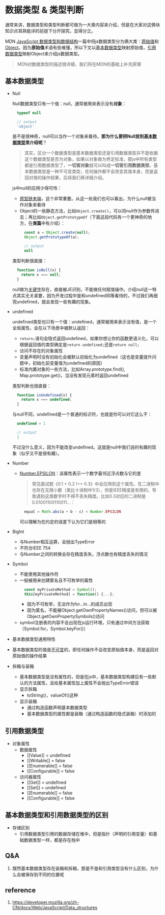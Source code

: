 # 数据类型 & 类型判断
通常来讲，数据类型和类型判断都可做为一大章内容来介绍，但是在大家对这俩块知识点耳熟能详的前提下分开探究，显得分立。

MDN [JavaScript 数据类型和数据结构](https://developer.mozilla.org/zh-CN/docs/Web/JavaScript/Data_structures)一篇中将js数据类型分为俩大类：[原始值](https://developer.mozilla.org/zh-CN/docs/Web/JavaScript/Data_structures#%E5%8E%9F%E5%A7%8B%E5%80%BC)和[Object](https://developer.mozilla.org/zh-CN/docs/Web/JavaScript/Data_structures#object)。因为**原始值**术语有些难懂，所以下文以[基本数据类型](#基本数据类型)映射原始值，[引用数据类型](#引用数据类型)映射Object来介绍js数据类型。
> MDN对数据类型的描述很详细，我们将在MDN的基础上补充原理
## 基本数据类型
- Null
  
  Null数据类型只有一个值：null，通常被用来表示没有**对象**：
  ```js
    typeof null
  ```
  ```js
    // output
    'object'
  ```
  是不是很神奇，null可以当作一个对象来看待。**那为什么要把Null放到[基本数据类型](#基本数据类型)里介绍呢**？
  > 其实，区分一个数据类型是基本数据类型还是引用数据类型并不是依据这个数据类型是否为对象，如果以对象做为界定标准，那js中所有类型都是引用数据类型了，**一切皆对象**就可以叫成**一切皆引用数据类型**。基本数据类型是一种不可变类型，任何操作都不会改变其值本身，而是返回对值的操作结果，后续我们再详细介绍。
  
  js中null的应用少得可怜：
  - [原型链末端](https://developer.mozilla.org/en-US/docs/Web/JavaScript/Inheritance_and_the_prototype_chain)，这个非常重要。从这一处我们也可以看出，为什么null被当作对象来看待
  - Object的一些静态方法，比如`Object.create()`，可以将null作为参数传进去；再比如`Object.getPrototypeOf`（下面这段代码有一个更神奇的地方，在**类篇**中有介绍）：
    ```js
      const a = Object.create(null);
      Object.getPrototypeOf(a);
    ```
    ```js
      // output
      null
    ```
  类型判断很直接：
  ```js
    function isNull(x) {
      return x === null;
    }
  ```
  
  null做为[关键字](https://developer.mozilla.org/en-US/docs/Web/JavaScript/Reference/Lexical_grammar)存在，直接被JE识别，不能做任何赋值操作。介绍null这一特点其实无关紧要，因为开发过程中是和undefined同等看待的，不过我们再细究undefined，就会发现一些有趣的现象。

- undefined

  undefined类型也只有一个值：undefined，通常被用来表示没有值，是一个全局属性，会在以下场景中被默认返回：
  - `return;`语句会隐式返回undefined，如果你想让你的函数更语义化，可以根据返回值的类型确定是`return undefined;`还是`return null;`
  - 访问不存在的对象属性
  - 变量声明时没有初始化会被默认初始化为undefined（这也是变量提升问题中，初始化前变量值为undefined的原因）
  - 标准内置对象的一些方法，比如Array.prototype.find(), Map.prototype.get()，当没有发现元素时返回undefined
  
  类型判断也很直接：
  ```js
    function isUndefined(x) {
      return x === undefined;
    }
  ```

  与null不同，undefined是一个普通的标识符，也就是你可以对它这么干：
  ```js
    undefined = 1
  ```
  ```js
    // output
    1
  ```
  不过没什么意义，因为不能改变undefined。这就是null中我们说的有趣的现象（似乎又不是很有趣）。

- Number
  - [Number.EPSILON](https://developer.mozilla.org/zh-CN/docs/Web/JavaScript/Reference/Global_Objects/Number/EPSILON)：该属性表示一个数字最邻近浮点数与它的差
    > 常见面试题《0.1 + 0.2 !== 0.3》中会应用到这个属性。在二进制中也存在无限小数（类比十进制中1/3），但是IEEE精度是有限的，导致遇到这类数字时不得不丢失精度。比如0.3对应的二进制是0.01001100110011...：
    ```js
      equal = Math.abs(a + b - c) < Number.EPSILON
    ```
    可以理解为在约定的误差下认为它们是相等的
- BigInt
  - 与Number相互运算，会抛出TypeError
  - 不符合IEEE 754
  - 与Number之间的转换会存在精度丢失，浮点数也有精度丢失的情况
- Symbol
  - 不能使用其他操作符
  - 一般被用来创建匿名且不可枚举的属性
    ```js
      const myPrivateMethod = Symbol();
      this[myPrivateMethod] = function() {...};
    ```
    - 因为不可枚举，无法作为for...in...的成员出现
    - 因为匿名，不能被Object.getOwnPropertyNames()访问，但可以被Object.getOwnPropertySymbols()访问
  - symbol注册表的内容不会出现在js运行环境，只有通过中间方法获取（Symbol.for，Symbol.keyFor()）

- 基本数据类型通用特性
- 基本数据类型的值是[不可变](https://developer.mozilla.org/zh-CN/docs/Glossary/Immutable)的，即任何操作不会改变原始值本身，而是返回对原始值的操作结果
- 拆箱与装箱
  - 基本数据类型是没有属性的，但是在js中，基本数据类型构建后有一些默认的方法属性，且给基本属性加上属性不会抛出TypeError错误
  - 显示拆箱
    - toString()，valueOf()这种
  - 显示装箱
    - 通过构造函数声明基本数据类型
    - 基本数据类型的属性都是装箱（通过构造函数的隐式装箱）时添加的

## 引用数据类型
- 对象属性
  - 数据属性
    - [[Value]] = undefined
    - [[Writable]] = false
    - [[Enumerable]] = false
    - [[Configurable]] = false
  - 访问器属性
    - [[Get]] = undefined
    - [[Set]] = undefined
    - [[Enumerable]] = false
    - [[Configurable]] = false

## 基本数据类型和引用数据类型的区别
- 存储区别
  - 引用数据类型引用的数据存储在堆中，但是指针（声明的引用变量）和基础数据类型一样，都是存在栈中

## Q&A
1. 既然基本数据类型存在装箱和拆箱，那是不是和引用类型没有什么区别，为什么会被保存到不同的位置呢

## reference
1. https://developer.mozilla.org/zh-CN/docs/Web/JavaScript/Data_structures